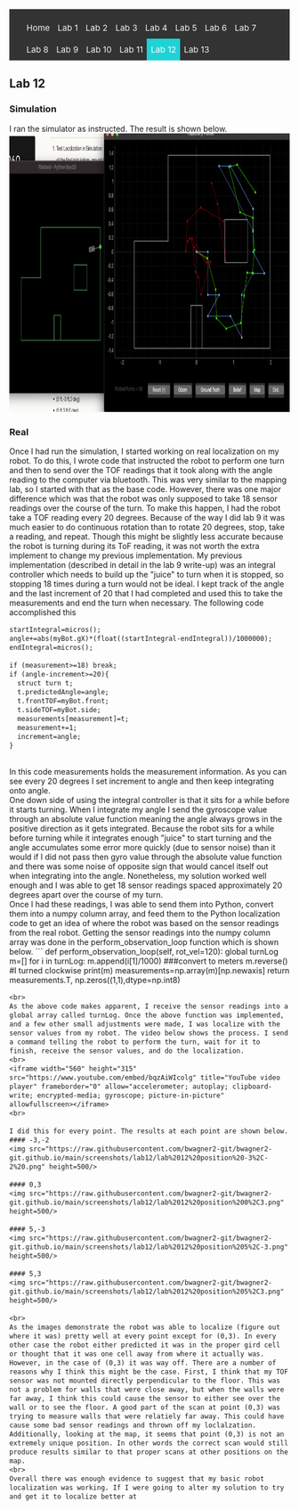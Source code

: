 <!-- # ECE 5960 -->
<style>
.topnav {
  background-color: #333;
  overflow: hidden;
}

/* Style the links inside the navigation bar */
.topnav a {
  float: left;
  color: #f2f2f2;
  text-align: center;
  padding: 10px 7px;
  text-decoration: none;
  font-size: 15px;
}

/* Change the color of links on hover */
.topnav a:hover {
  background-color: #ddd;
  color: black;
}

/* Add a color to the active/current link */
.topnav a.active {
  background-color: #1FD2D5;
  color: white;
}
</style>

<div class="topnav">
  <ul>
  <a href="/">Home</a>
  <a href="/lab1"> Lab 1 </a>
  <a href="/lab2">Lab 2</a>
  <a href="/lab3"> Lab 3</a>
  <a href="/lab4">Lab 4</a>
  <a href="/lab5">Lab 5</a>
  <a href="/lab6">Lab 6</a>
  <a href="/lab7">Lab 7</a>
  <a href="/lab8">Lab 8</a>
  <a href="/lab9">Lab 9</a>
  <a href="/lab10">Lab 10</a>
  <a href="/lab11">Lab 11</a>
  <a class="active" href="/lab12">Lab 12</a>
  <a href="/lab13">Lab 13</a>
  </ul>
</div>

## Lab 12

### Simulation
I ran the simulator as instructed. The result is shown below.
<br>
<img src="https://raw.githubusercontent.com/bwagner2-git/bwagner2-git.github.io/main/screenshots/lab12/Screen%20Shot%202022-05-04%20at%2012.03.45%20PM.png" height=500/>

### Real
Once I had run the simulation, I started working on real localization on my robot. To do this, I wrote code that instructed the robot to perform one turn and then to send over the TOF readings that it took along with the angle reading to the computer via bluetooth. This was very similar to the mapping lab, so I started with that as the base code. However, there was one major difference which was that the robot was only supposed to take 18 sensor readings over the course of the turn. To make this happen, I had the robot take a TOF reading every 20 degrees. Because of the way I did lab 9 it was much easier to do continuous rotation than to rotate 20 degrees, stop, take a reading, and repeat. Though this might be slightly less accurate because the robot is turning during its ToF reading, it was not worth the extra implement to change my previous implementation. My previous implementation (described in detail in the lab 9 write-up) was an integral controller which needs to build up the "juice" to turn when it is stopped, so stopping 18 times during a turn would not be ideal. I kept track of the angle and the last increment of 20 that I had completed and used this to take the measurements and end the turn when necessary. The following code accomplished this
```
startIntegral=micros();
angle+=abs(myBot.gX)*(float((startIntegral-endIntegral))/1000000);
endIntegral=micros();

if (measurement>=18) break;
if (angle-increment>=20){
  struct turn t;
  t.predictedAngle=angle;
  t.frontTOF=myBot.front;
  t.sideTOF=myBot.side;
  measurements[measurement]=t;
  measurement+=1;
  increment=angle;
}
```
<br>
In this code measurements holds the measurement information. As you can see every 20 degrees I set increment to angle and then keep integrating onto angle.
<br>
One down side of using the integral controller is that it sits for a while before it starts turning. When I integrate my angle I send the gyroscope value through an absolute value function meaning the angle always grows in the positive direction as it gets integrated. Because the robot sits for a while before turning while it integrates enough "juice" to start turning and the angle accumulates some error more quickly (due to sensor noise) than it would if I did not pass then gyro value through the absolute value function and there was some noise of opposite sign that would cancel itself out when integrating into the angle.  Nonetheless, my solution worked well enough and I was able to get 18 sensor readings spaced approximately 20 degrees apart over the course of my turn.
<br>
Once I had these readings, I was able to send them into Python, convert them into a numpy column array, and feed them to the Python localization code to get an idea of where the robot was based on the sensor readings from the real robot. Getting the sensor readings into the numpy column array was done in the perform_observation_loop function which is shown below.
```
 def perform_observation_loop(self, rot_vel=120):
        global turnLog
        m=[]
        for i in turnLog:
            m.append(i[1]/1000) ###convert to meters
        m.reverse() #I turned clockwise
        print(m)
        measurements=np.array(m)[np.newaxis]
        return measurements.T, np.zeros((1,1),dtype=np.int8)

```
<br>
As the above code makes apparent, I receive the sensor readings into a global array called turnLog. Once the above function was implemented, and a few other small adjustments were made, I was localize with the sensor values from my robot. The video below shows the process. I send a command telling the robot to perform the turn, wait for it to finish, receive the sensor values, and do the localization.
<br>
<iframe width="560" height="315" src="https://www.youtube.com/embed/bqzAiWIcolg" title="YouTube video player" frameborder="0" allow="accelerometer; autoplay; clipboard-write; encrypted-media; gyroscope; picture-in-picture" allowfullscreen></iframe>
<br>

I did this for every point. The results at each point are shown below.
#### -3,-2
<img src="https://raw.githubusercontent.com/bwagner2-git/bwagner2-git.github.io/main/screenshots/lab12/lab%2012%20position%20-3%2C-2%20.png" height=500/>

#### 0,3
<img src="https://raw.githubusercontent.com/bwagner2-git/bwagner2-git.github.io/main/screenshots/lab12/lab%2012%20position%200%2C3.png" height=500/>

#### 5,-3
<img src="https://raw.githubusercontent.com/bwagner2-git/bwagner2-git.github.io/main/screenshots/lab12/lab%2012%20position%205%2C-3.png" height=500/>

#### 5,3
<img src="https://raw.githubusercontent.com/bwagner2-git/bwagner2-git.github.io/main/screenshots/lab12/lab%2012%20position%205%2C3.png" height=500/>

<br>
As the images demonstrate the robot was able to localize (figure out where it was) pretty well at every point except for (0,3). In every other case the robot either predicted it was in the proper gird cell or thought that it was one cell away from where it actually was. However, in the case of (0,3) it was way off. There are a number of reasons why I think this might be the case. First, I think that my TOF sensor was not mounted directly perpendicular to the floor. This was not a problem for walls that were close away, but when the walls were far away, I think this could cause the sensor to either see over the wall or to see the floor. A good part of the scan at point (0,3) was trying to measure walls that were relatiely far away. This could have cause some bad sensor readings and thrown off my loclalzation. Additionally, looking at the map, it seems that point (0,3) is not an extremely unique position. In other words the correct scan would still produce results similar to that proper scans at other positions on the map. 
<br>
Overall there was enough evidence to suggest that my basic robot localization was working. If I were going to alter my solution to try and get it to localize better at 

